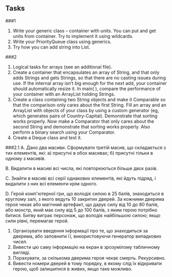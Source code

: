 ## Tasks

###1
1. Write your generic class – container with units. You can put and get units from container. 
Try to implement it using wildcards.
2. Write your PriorityQueue class using generics.
3. Try how you can add string into List<Integers>.

###2
1. Logical tasks for arrays (see an additional file).
2. Create a container that encapsulates an array of String, and that only adds Strings and gets Strings, 
so that there are no casting issues during use. If the internal array isn’t big enough for the next add, 
your container should automatically resize it. In main( ), compare the performance of your container with 
an ArrayList holding Strings.
3. Create a class containing two String objects and make it Comparable so that the comparison only cares 
about the first String. Fill an array and an ArrayList with objects of your class by using a custom generator 
(eg, which generates pairs of Country-Capital). Demonstrate that sorting works properly. Now make a Comparator 
that only cares about the second String and demonstrate that sorting works properly. Also perform a binary 
search using your Comparator.
4. Сreate a Deque class and test it.

###2.1
A. Дано два масиви. Сформувати третій масив, що складається з тих елементів, які: а) присутні в обох масивах; 
б) присутні тільки в одному з масивів.

B. Видалити в масиві всі числа, які повторюються більше двох разів.

C. Знайти в масиві всі серії однакових елементів, які йдуть підряд, і видалити з них всі елементи крім одного.

D. Герой комп'ютерної гри, що володіє силою в 25 балів, знаходиться в круглому залі, з якого ведуть 10 закритих дверей. 
За кожними дверима героя чекає або магічний артефакт, що дарує силу від 10 до 80 балів, або монстр, який має силу 
від 5 до 100 балів, з яким герою потрібно битися. Битву виграє персонаж, що володіє найбільшою силою; якщо сили рівні, 
перемагає герой.
1. Організувати введення інформації про те, що знаходиться за дверима, або заповнити її, використовуючи генератор 
випадкових чисел.
2. Вивести цю саму інформацію на екран в зрозумілому табличному вигляді.
3. Порахувати, за скількома дверима героя чекає смерть. Рекурсивно.
4. Вивести номери дверей в тому порядку, в якому слід їх відкривати герою, щоб залишитися в живих, якщо таке можливо.


